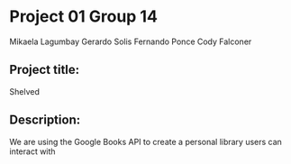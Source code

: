 # Project 01 Group 14
Mikaela Lagumbay
Gerardo Solis
Fernando Ponce
Cody Falconer

## Project title: 
Shelved
## Description: 
We are using the Google Books API 
to create a personal library users can interact with 
